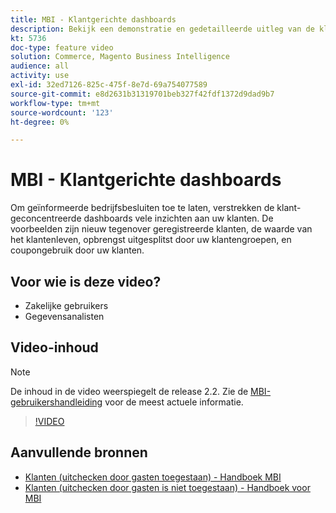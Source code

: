 ```yaml
---
title: MBI - Klantgerichte dashboards
description: Bekijk een demonstratie en gedetailleerde uitleg van de klantgerichte dashboards.
kt: 5736
doc-type: feature video
solution: Commerce, Magento Business Intelligence
audience: all
activity: use
exl-id: 32ed7126-825c-475f-8e7d-69a754077589
source-git-commit: e8d2631b31319701beb327f42fdf1372d9dad9b7
workflow-type: tm+mt
source-wordcount: '123'
ht-degree: 0%

---
```


# MBI - Klantgerichte dashboards

Om geïnformeerde bedrijfsbesluiten toe te laten, verstrekken de klant-geconcentreerde dashboards vele inzichten aan uw klanten. De voorbeelden zijn nieuw tegenover geregistreerde klanten, de waarde van het klantenleven, opbrengst uitgesplitst door uw klantengroepen, en coupongebruik door uw klanten.

## Voor wie is deze video?

- Zakelijke gebruikers
- Gegevensanalisten

## Video-inhoud

>[!NOTE]
>
>De inhoud in de video weerspiegelt de release 2.2. Zie de [MBI-gebruikershandleiding](https://experienceleague.adobe.com/docs/commerce-business-intelligence/mbi/guide-overview.html) voor de meest actuele informatie.

>[!VIDEO](https://video.tv.adobe.com/v/35990?quality=12&learn=on)

## Aanvullende bronnen

- [Klanten (uitchecken door gasten toegestaan) - Handboek MBI](https://experienceleague.adobe.com/docs/commerce-business-intelligence/mbi/build/dashboards/dashboards-pro.html#customers-(guest-checkout-allowed))
- [Klanten (uitchecken door gasten is niet toegestaan) - Handboek voor MBI](https://experienceleague.adobe.com/docs/commerce-business-intelligence/mbi/build/dashboards/dashboards-pro.html#customers-(no-guest-checkout-allowed))
